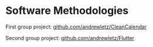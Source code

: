 # Software Methodologies

First group project: [github.com/andrewletz/CleanCalendar](https://github.com/andrewletz/CleanCalendar)

Second group project: [github.com/andrewletz/Flutter](https://github.com/andrewletz/Flutter)